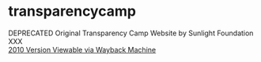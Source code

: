 # transparencycamp
DEPRECATED Original Transparency Camp Website by Sunlight Foundation XXX  
[2010 Version Viewable via Wayback Machine](https://web.archive.org/web/20110208042524/http://transparencycamp.org/)  
